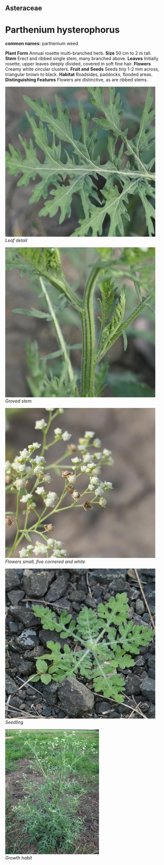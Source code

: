 ## Asteraceae
# Parthenium hysterophorus
**common names:** parthenium weed

**Plant Form** Annual rosette multi-branched herb. **Size** 50 cm to 2 m tall. **Stem** Erect and ribbed single stem, many branched above. **Leaves** Initially rosette, upper leaves deeply divided, covered in soft fine hair. **Flowers** Creamy white circular clusters. **Fruit and Seeds** Seeds tiny 1-2 mm across, triangular brown to black. **Habitat** Roadsides, paddocks, flooded areas. **Distinguishing Features** Flowers are distinctive, as are ribbed stems.


![Leaf detail](108288_P1300423.jpg)  
 *Leaf detail* 

![Groved stem](108290_P1300425.jpg)  
 *Groved stem* 

![Flowers small, five cornered and white](108383_P1300489.jpg)  
 *Flowers small, five cornered and white* 

![Seedling](108462_P1300578.jpg)  
 *Seedling* 

![Growth habit](58775_Parthenium_plant.jpg)  
 *Growth habit* 

